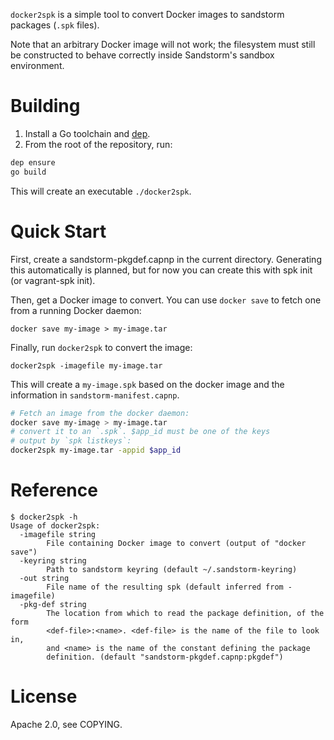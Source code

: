 `docker2spk` is a simple tool to convert Docker images to sandstorm
packages (`.spk` files).

Note that an arbitrary Docker image will not work; the filesystem must
still be constructed to behave correctly inside Sandstorm's sandbox
environment.

# Building

1. Install a Go toolchain and [dep][dep].
2. From the root of the repository, run:

```sh
dep ensure
go build
```

This will create an executable `./docker2spk`.

# Quick Start

First, create a sandstorm-pkgdef.capnp in the current directory.
Generating this automatically is planned, but for now you can create
this with spk init (or vagrant-spk init).

Then, get a Docker image to convert. You can use `docker save` to fetch
one from a running Docker daemon:

```
docker save my-image > my-image.tar
```

Finally, run `docker2spk` to convert the image:

```
docker2spk -imagefile my-image.tar
```

This will create a `my-image.spk` based on the docker image and the
information in `sandstorm-manifest.capnp`.

```sh
# Fetch an image from the docker daemon:
docker save my-image > my-image.tar
# convert it to an `.spk`. $app_id must be one of the keys
# output by `spk listkeys`:
docker2spk my-image.tar -appid $app_id
```

# Reference

```
$ docker2spk -h
Usage of docker2spk:
  -imagefile string
        File containing Docker image to convert (output of "docker save")
  -keyring string
        Path to sandstorm keyring (default ~/.sandstorm-keyring)
  -out string
        File name of the resulting spk (default inferred from -imagefile)
  -pkg-def string
        The location from which to read the package definition, of the form
        <def-file>:<name>. <def-file> is the name of the file to look in,
        and <name> is the name of the constant defining the package
        definition. (default "sandstorm-pkgdef.capnp:pkgdef")
```

# License

Apache 2.0, see COPYING.

[dep]: https://github.com/golang/dep
